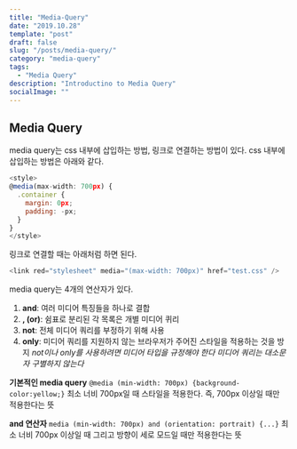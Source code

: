 ```yaml
---
title: "Media-Query"
date: "2019.10.28"
template: "post"
draft: false
slug: "/posts/media-query/"
category: "media-query"
tags:
  - "Media Query"
description: "Introductino to Media Query"
socialImage: ""
---
```


## **Media Query**

media query는 css 내부에 삽입하는 방법, 링크로 연결하는 방법이 있다. css 내부에 삽입하는 방법은 아래와 같다.

```js
<style>
@media(max-width: 700px) {
  .container {
    margin: 0px;
    padding: -px;
  }
}
</style>
```

링크로 연결할 때는 아래처럼 하면 된다.

```js
<link red="stylesheet" media="(max-width: 700px)" href="test.css" />
```

media query는 4개의 연산자가 있다.

1. **and**: 여러 미디어 특징들을 하나로 결합
2. **, (or)**: 쉼표로 분리된 각 목록은 개별 미디어 퀴리
3. **not**: 전체 미디어 쿼리를 부정하기 위해 사용
4. **only**: 미디어 쿼리를 지원하지 않는 브라우저가 주어진 스타일을 적용하는 것을 방지
   _not이나 only를 사용하려면 미디어 타입을 규정해야 한다_
   _미디어 쿼리는 대소문자 구별하지 않는다_

**기본적인 media query**
`@media (min-width: 700px) {background-color:yellow;}`
최소 너비 700px일 때 스타일을 적용한다. 즉, 700px 이상일 때만 적용한다는 뜻

**and 연산자**
`media (min-width: 700px) and (orientation: portrait) {...}`
최소 너비 700px 이상일 때 그리고 방향이 세로 모드일 때만 적용한다는 뜻
